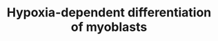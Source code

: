 ---
annotations:
- type: Pathway Ontology
  value: regulatory pathway
- type: Cell Type Ontology
  value: myoblast
- type: Pathway Ontology
  value: Notch signaling pathway
- type: Pathway Ontology
  value: Wnt signaling pathway
authors:
- ExperiMed
- Laurent
- DeSl
- Eweitz
- Khanspers
description: 'HIF1A modulates myogenic differentiation in hypoxia. Black arrow: activation
  of the signaling pathway/ protein/ molecule. Blunt red arrow: inhibition of the
  signaling path-way/ protein/ molecule. Round blue arrow: Interaction between two
  pathways.'
last-edited: 2021-06-13
organisms:
- Mus musculus
redirect_from:
- /index.php/Pathway:WP5025
- /instance/WP5025
schema-jsonld:
- '@context': https://schema.org/
  '@id': https://wikipathways.github.io/pathways/WP5025.html
  '@type': Dataset
  creator:
    '@type': Organization
    name: WikiPathways
  description: 'HIF1A modulates myogenic differentiation in hypoxia. Black arrow:
    activation of the signaling pathway/ protein/ molecule. Blunt red arrow: inhibition
    of the signaling path-way/ protein/ molecule. Round blue arrow: Interaction between
    two pathways.'
  keywords:
  - MYF6
  - miR210
  - TP53
  - HIF1A
  - MYF5
  - MYH
  - PHD2
  - HGF
  - pathway
  - Notch-pathway
  - BHLHE40
  - Hypoxia
  - MAPK14
  - WNT canoncial
  - HIF1AN
  - CDKN1A
  - CDNK1B
  - Myotube survival
  - VEGF
  - MYOG
  license: CC0
  name: Hypoxia-dependent differentiation of myoblasts
seo: CreativeWork
title: Hypoxia-dependent differentiation of myoblasts
wpid: WP5025
---